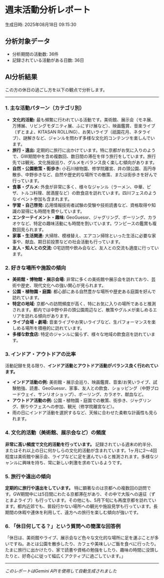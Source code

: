 # 週末活動分析レポート

生成日時: 2025年08月18日 09:15:30

## 分析対象データ
- 分析期間の活動数: 36件
- 記録されている活動がある日数: 36日

## AI分析結果

この方の休日の過ごし方を以下の観点で分析します。

---

### 1. 主な活動パターン（カテゴリ別）

*   **文化的活動:** 最も頻繁に行われている活動です。美術館、展示会（モネ展、万博展、リビングモダニティ展、ふにすけ展など）、映画鑑賞、音楽ライブ（ずとまよ、KITASAN ROLLING）、お笑いライブ（祇園花月、ネタライブ）、謎解きなど、ジャンルを問わず多様な文化的コンテンツを楽しんでいます。
*   **旅行・遠出:** 定期的に旅行に出かけています。特に京都がお気に入りのようで、GW期間中を含め複数回、数日間の滞在を伴う旅行をしています。旅行先では観光、文化施設巡り、グルメをバランス良く楽しむ傾向があります。
*   **自然・公園散策・街歩き:** 小石川植物園、修学院離宮、井の頭公園、高円寺散歩、中野歩きなど、自然や歴史的な場所での散策、または街歩きを好んで行っています。
*   **食事・グルメ:** 外食が非常に多く、様々なジャンル（ラーメン、中華、ピザ、トルコ料理、居酒屋など）の飲食店を訪れています。四川フェスのようなイベント参加も含まれます。
*   **学習・自己啓発:** 応用情報技術者試験の受験や技術読書など、資格取得や知識の習得にも時間を費やしています。
*   **エンターテイメント・趣味:** GeoGuessr、ジャグリング、ボーリング、カラオケなど、特定の趣味活動にも時間を割いています。ワンピースの鑑賞も複数回見られます。
*   **家事・生活関連:** 大掃除、模様替え、エアコン掃除といった生活に必要な家事や、献血、期日前投票などの社会活動も行っています。
*   **友人・知人との交流:** O宅訪問や飲み会など、友人との交流も適度に行っています。

### 2. 好きな場所や施設の傾向

*   **美術館・博物館・展示会場:** 非常に多くの美術館や展示会を訪れており、芸術や歴史、現代文化への強い関心が見られます。
*   **公園・植物園・庭園:** 都心部にある自然豊かな場所や歴史ある庭園を好んで訪れています。
*   **特定の地域:** 京都への訪問頻度が高く、特にお気に入りの場所であると推測されます。都内では中野や井の頭公園周辺など、散策やグルメが楽しめるエリアを訪れる傾向があります。
*   **ライブ会場・劇場:** 音楽ライブやお笑いライブなど、生パフォーマンスを楽しめる場所を積極的に訪れています。
*   **多様な飲食店:** 特定のジャンルに偏らず、様々な地域の飲食店を訪れています。

### 3. インドア・アウトドアの比率

活動記録を見る限り、**インドア活動とアウトドア活動がバランス良く行われています。**

*   **インドア活動の例:** 美術館・展示会巡り、映画鑑賞、音楽/お笑いライブ、試験勉強、読書、GeoGuessr、家事、友人との飲食、ショッピング（中野ブロードウェイ、サンリオショップ）、ボーリング、カラオケ、献血など。
*   **アウトドア活動の例:** 公園・植物園・庭園での散策、街歩き、ジャグリング、祭りやフェスへの参加、観光（修学院離宮など）。
*   雨の日にインドア活動を選択するなど、天候に合わせた柔軟な計画性も見られます。

### 4. 文化的活動（美術館、展示会など）の頻度

**非常に高い頻度で文化的活動を行っています。** 記録されている週末の約半分、またはそれ以上の日に何かしらの文化的活動が含まれています。1ヶ月に2～4回程度は美術館や展示会、ライブなどに足を運んでいると推測されます。多様なジャンルに興味を持ち、常に新しい刺激を求めているようです。

### 5. 旅行や遠出の傾向

**定期的に旅行や遠出をしています。**
特に顕著なのは京都への複数回の訪問です。GW期間中には5日間にわたる京都滞在があり、その中で大阪への遠征（ずとまよライブ）も行っています。その他にも、5月下旬にも再度京都を訪れています。都内近郊でも、普段行かない場所への観光や施設見学も行っています。長期間の休暇や連休を利用して、遠方への旅行を楽しむ傾向が強いです。

### 6. 「休日何してる？」という質問への簡潔な回答例

「休日は、美術館やライブ、展示会など色々な文化的な場所に足を運ぶことが多いですね。あとは公園を散歩したり、カフェや美味しいご飯を食べに行ったり。たまに旅行に出かけたり、家で読書や資格の勉強をしたり、趣味の時間に没頭したりと、好奇心に従って幅広くアクティブに過ごしています。」

---
*このレポートはGemini APIを使用して自動生成されました*
